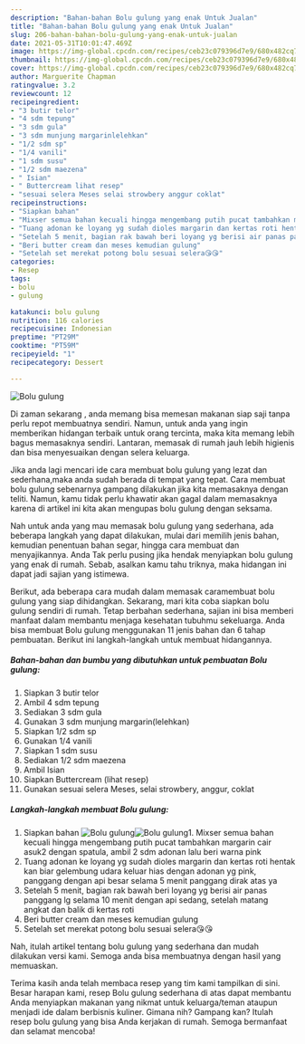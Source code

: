 ```yaml
---
description: "Bahan-bahan Bolu gulung yang enak Untuk Jualan"
title: "Bahan-bahan Bolu gulung yang enak Untuk Jualan"
slug: 206-bahan-bahan-bolu-gulung-yang-enak-untuk-jualan
date: 2021-05-31T10:01:47.469Z
image: https://img-global.cpcdn.com/recipes/ceb23c079396d7e9/680x482cq70/bolu-gulung-foto-resep-utama.jpg
thumbnail: https://img-global.cpcdn.com/recipes/ceb23c079396d7e9/680x482cq70/bolu-gulung-foto-resep-utama.jpg
cover: https://img-global.cpcdn.com/recipes/ceb23c079396d7e9/680x482cq70/bolu-gulung-foto-resep-utama.jpg
author: Marguerite Chapman
ratingvalue: 3.2
reviewcount: 12
recipeingredient:
- "3 butir telor"
- "4 sdm tepung"
- "3 sdm gula"
- "3 sdm munjung margarinlelehkan"
- "1/2 sdm sp"
- "1/4 vanili"
- "1 sdm susu"
- "1/2 sdm maezena"
- " Isian"
- " Buttercream lihat resep"
- "sesuai selera Meses selai strowbery anggur coklat"
recipeinstructions:
- "Siapkan bahan"
- "Mixser semua bahan kecuali hingga mengembang putih pucat tambahkan margarin cair asuk2 dengan spatula, ambil 2 sdm adonan lalu beri warna pink"
- "Tuang adonan ke loyang yg sudah dioles margarin dan kertas roti hentak kan biar gelembung udara keluar hias dengan adonan yg pink, panggang dengan api besar selama 5 menit panggang dirak atas ya"
- "Setelah 5 menit, bagian rak bawah beri loyang yg berisi air panas panggang lg selama 10 menit dengan api sedang, setelah matang angkat dan balik di kertas roti"
- "Beri butter cream dan meses kemudian gulung"
- "Setelah set merekat potong bolu sesuai selera😘😘"
categories:
- Resep
tags:
- bolu
- gulung

katakunci: bolu gulung 
nutrition: 116 calories
recipecuisine: Indonesian
preptime: "PT29M"
cooktime: "PT59M"
recipeyield: "1"
recipecategory: Dessert

---
```



![Bolu gulung](https://img-global.cpcdn.com/recipes/ceb23c079396d7e9/680x482cq70/bolu-gulung-foto-resep-utama.jpg)

Di zaman  sekarang , anda memang bisa memesan makanan siap saji tanpa perlu repot membuatnya sendiri. Namun, untuk anda yang ingin memberikan hidangan terbaik untuk orang tercinta, maka kita memang lebih bagus memasaknya sendiri. Lantaran, memasak di rumah jauh lebih higienis dan bisa menyesuaikan dengan selera keluarga.

Jika anda lagi mencari ide cara membuat bolu gulung yang lezat dan sederhana,maka anda sudah berada di tempat yang tepat. Cara membuat bolu gulung  sebenarnya gampang dilakukan jika kita memasaknya dengan teliti. Namun, kamu tidak perlu khawatir akan gagal dalam memasaknya 
karena di artikel ini kita akan mengupas bolu gulung dengan seksama.  



Nah untuk anda yang mau memasak bolu gulung yang sederhana, ada beberapa langkah yang dapat dilakukan, mulai dari memilih jenis bahan, kemudian penentuan bahan segar, hingga cara membuat dan menyajikannya. Anda Tak perlu pusing jika hendak menyiapkan bolu gulung yang enak di rumah. Sebab, asalkan kamu  tahu triknya, maka hidangan ini dapat jadi sajian yang istimewa.

Berikut, ada beberapa cara mudah dalam memasak caramembuat bolu gulung yang siap dihidangkan. Sekarang, mari kita coba siapkan bolu gulung sendiri di rumah. Tetap berbahan sederhana, sajian ini bisa memberi manfaat dalam membantu menjaga kesehatan tubuhmu sekeluarga. Anda bisa membuat Bolu gulung menggunakan 11 jenis bahan dan 6 tahap pembuatan. Berikut ini langkah-langkah untuk membuat hidangannya.

<!--inarticleads1-->

##### Bahan-bahan dan bumbu yang dibutuhkan untuk pembuatan Bolu gulung:

1. Siapkan 3 butir telor
1. Ambil 4 sdm tepung
1. Sediakan 3 sdm gula
1. Gunakan 3 sdm munjung margarin(lelehkan)
1. Siapkan 1/2 sdm sp
1. Gunakan 1/4 vanili
1. Siapkan 1 sdm susu
1. Sediakan 1/2 sdm maezena
1. Ambil  Isian
1. Siapkan  Buttercream (lihat resep)
1. Gunakan sesuai selera Meses, selai strowbery, anggur, coklat




<!--inarticleads2-->

##### Langkah-langkah membuat Bolu gulung:

1. Siapkan bahan
<img src="https://img-global.cpcdn.com/steps/301ed4699797cbdc/160x128cq70/bolu-gulung-langkah-memasak-1-foto.jpg" alt="Bolu gulung"><img src="https://img-global.cpcdn.com/steps/1e3d3df937d00286/160x128cq70/bolu-gulung-langkah-memasak-1-foto.jpg" alt="Bolu gulung">1. Mixser semua bahan kecuali hingga mengembang putih pucat tambahkan margarin cair asuk2 dengan spatula, ambil 2 sdm adonan lalu beri warna pink
1. Tuang adonan ke loyang yg sudah dioles margarin dan kertas roti hentak kan biar gelembung udara keluar hias dengan adonan yg pink, panggang dengan api besar selama 5 menit panggang dirak atas ya
1. Setelah 5 menit, bagian rak bawah beri loyang yg berisi air panas panggang lg selama 10 menit dengan api sedang, setelah matang angkat dan balik di kertas roti
1. Beri butter cream dan meses kemudian gulung
1. Setelah set merekat potong bolu sesuai selera😘😘




Nah, itulah artikel tentang  bolu gulung  yang sederhana dan mudah dilakukan versi kami. Semoga anda bisa membuatnya dengan hasil yang memuaskan. 

Terima kasih anda telah membaca resep yang tim kami tampilkan di sini. Besar harapan kami, resep  Bolu gulung sederhana di atas dapat membantu Anda menyiapkan makanan yang nikmat untuk keluarga/teman ataupun menjadi ide dalam berbisnis kuliner. Gimana nih? Gampang kan? Itulah resep bolu gulung yang bisa Anda kerjakan di rumah. Semoga bermanfaat dan selamat mencoba!

